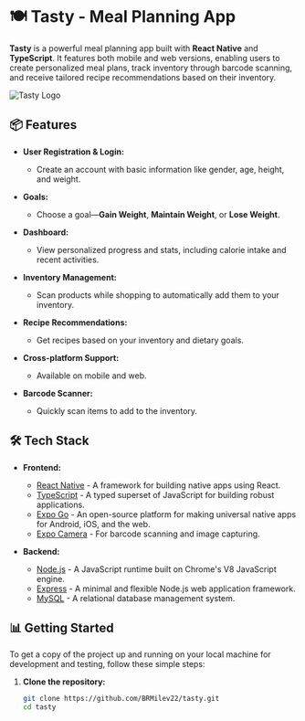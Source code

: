 # 🍽️ Tasty - Meal Planning App

**Tasty** is a powerful meal planning app built with **React Native** and **TypeScript**. It features both mobile and web versions, enabling users to create personalized meal plans, track inventory through barcode scanning, and receive tailored recipe recommendations based on their inventory.

![Tasty Logo](https://example.com/path/to/logo.png) <!-- Replace with your logo URL -->

## 📦 Features

- **User Registration & Login:** 
  - Create an account with basic information like gender, age, height, and weight.
  
- **Goals:** 
  - Choose a goal—**Gain Weight**, **Maintain Weight**, or **Lose Weight**.

- **Dashboard:** 
  - View personalized progress and stats, including calorie intake and recent activities.
  
- **Inventory Management:** 
  - Scan products while shopping to automatically add them to your inventory.

- **Recipe Recommendations:** 
  - Get recipes based on your inventory and dietary goals.

- **Cross-platform Support:** 
  - Available on mobile and web.

- **Barcode Scanner:** 
  - Quickly scan items to add to the inventory.

## 🛠️ Tech Stack

- **Frontend:**
  - [React Native](https://reactnative.dev/) - A framework for building native apps using React.
  - [TypeScript](https://www.typescriptlang.org/) - A typed superset of JavaScript for building robust applications.
  - [Expo Go](https://expo.dev/) - An open-source platform for making universal native apps for Android, iOS, and the web.
  - [Expo Camera](https://docs.expo.dev/versions/latest/sdk/camera/) - For barcode scanning and image capturing.
  
- **Backend:**
  - [Node.js](https://nodejs.org/) - A JavaScript runtime built on Chrome's V8 JavaScript engine.
  - [Express](https://expressjs.com/) - A minimal and flexible Node.js web application framework.
  - [MySQL](https://www.mysql.com/) - A relational database management system.

## 📊 Getting Started

To get a copy of the project up and running on your local machine for development and testing, follow these simple steps:

1. **Clone the repository:**
   ```bash
   git clone https://github.com/BRMilev22/tasty.git
   cd tasty
